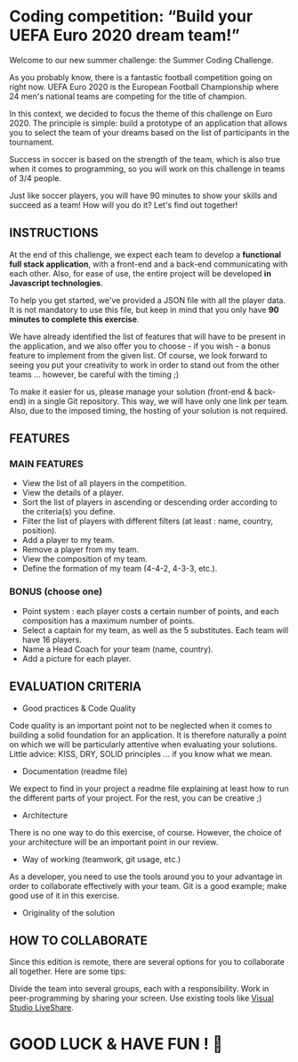 # Coding competition: “Build your UEFA Euro 2020 dream team!”

Welcome to our new summer challenge: the Summer Coding Challenge.

As you probably know, there is a fantastic football competition going on right now. UEFA Euro 2020 is the European Football Championship where 24 men's national teams are competing for the title of champion.

In this context, we decided to focus the theme of this challenge on Euro 2020. The principle is simple: build a prototype of an application that allows you to select the team of your dreams based on the list of participants in the tournament.

Success in soccer is based on the strength of the team, which is also true when it comes to programming, so you will work on this challenge in teams of 3/4 people.

Just like soccer players, you will have 90 minutes to show your skills and succeed as a team! How will you do it? Let's find out together!

## INSTRUCTIONS

At the end of this challenge, we expect each team to develop a **functional full stack application**, with a front-end and a back-end communicating with each other. Also, for ease of use, the entire project will be developed **in Javascript technologies**.

To help you get started, we've provided a JSON file with all the player data. It is not mandatory to use this file, but keep in mind that you only have **90 minutes to complete this exercise**.

We have already identified the list of features that will have to be present in the application, and we also offer you to choose - if you wish - a bonus feature to implement from the given list.
Of course, we look forward to seeing you put your creativity to work in order to stand out from the other teams ... however, be careful with the timing ;)

To make it easier for us, please manage your solution (front-end & back-end) in a single Git repository. This way, we will have only one link per team.
Also, due to the imposed timing, the hosting of your solution is not required.

## FEATURES

### MAIN FEATURES

- View the list of all players in the competition.
- View the details of a player.
- Sort the list of players in ascending or descending order according to the criteria(s) you define.
- Filter the list of players with different filters (at least : name, country, position).
- Add a player to my team.
- Remove a player from my team.
- View the composition of my team.
- Define the formation of my team (4-4-2, 4-3-3, etc.).

### BONUS (choose one)

- Point system : each player costs a certain number of points, and each composition has a maximum number of points.
- Select a captain for my team, as well as the 5 substitutes. Each team will have 16 players.
- Name a Head Coach for your team (name, country).
- Add a picture for each player.

## EVALUATION CRITERIA

- Good practices & Code Quality

Code quality is an important point not to be neglected when it comes to building a solid foundation for an application. It is therefore naturally a point on which we will be particularly attentive when evaluating your solutions.
Little advice: KISS, DRY, SOLID principles ... if you know what we mean.

- Documentation (readme file)

We expect to find in your project a readme file explaining at least how to run the different parts of your project. For the rest, you can be creative ;)

- Architecture

There is no one way to do this exercise, of course. However, the choice of your architecture will be an important point in our review.

- Way of working (teamwork, git usage, etc.)

As a developer, you need to use the tools around you to your advantage in order to collaborate effectively with your team.
Git is a good example; make good use of it in this exercise.

- Originality of the solution

## HOW TO COLLABORATE

Since this edition is remote, there are several options for you to collaborate all together. Here are some tips:

Divide the team into several groups, each with a responsibility.
Work in peer-programming by sharing your screen.
Use existing tools like [Visual Studio LiveShare](https://visualstudio.microsoft.com/services/live-share/).

# GOOD LUCK & HAVE FUN ! :rocket:

